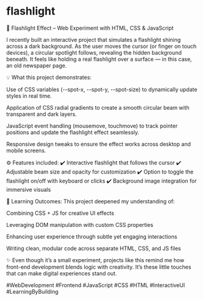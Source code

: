 ﻿# flashlight

🔦 Flashlight Effect – Web Experiment with HTML, CSS & JavaScript

I recently built an interactive project that simulates a flashlight shining across a dark background. As the user moves the cursor (or finger on touch devices), a circular spotlight follows, revealing the hidden background beneath. It feels like holding a real flashlight over a surface — in this case, an old newspaper page.

💡 What this project demonstrates:

Use of CSS variables (--spot-x, --spot-y, --spot-size) to dynamically update styles in real time.

Application of CSS radial gradients to create a smooth circular beam with transparent and dark layers.

JavaScript event handling (mousemove, touchmove) to track pointer positions and update the flashlight effect seamlessly.

Responsive design tweaks to ensure the effect works across desktop and mobile screens.

⚙️ Features included:
✔️ Interactive flashlight that follows the cursor
✔️ Adjustable beam size and opacity for customization
✔️ Option to toggle the flashlight on/off with keyboard or clicks
✔️ Background image integration for immersive visuals

🎯 Learning Outcomes:
This project deepened my understanding of:

Combining CSS + JS for creative UI effects

Leveraging DOM manipulation with custom CSS properties

Enhancing user experience through subtle yet engaging interactions

Writing clean, modular code across separate HTML, CSS, and JS files

✨ Even though it’s a small experiment, projects like this remind me how front-end development blends logic with creativity. It’s these little touches that can make digital experiences stand out.

#WebDevelopment #Frontend #JavaScript #CSS #HTML #InteractiveUI #LearningByBuilding
